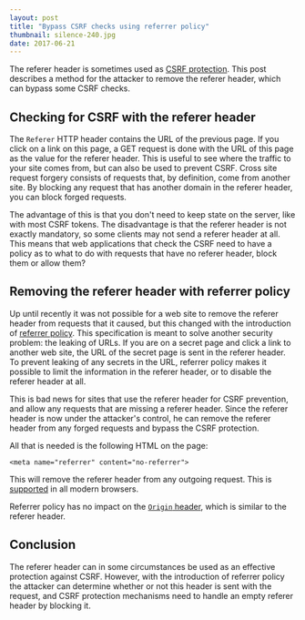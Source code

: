 ```yaml
---
layout: post
title: "Bypass CSRF checks using referrer policy"
thumbnail: silence-240.jpg
date: 2017-06-21
---
```


The referer header is sometimes used as [CSRF protection](/2019/01/09/csrf/). This post describes a method for the attacker to remove the referer header, which can bypass some CSRF checks.

## Checking for CSRF with the referer header

The `Referer` HTTP header contains the URL of the previous page. If you click on a link on this page, a GET request is done with the URL of this page as the value for the referer header. This is useful to see where the traffic to your site comes from, but can also be used to prevent CSRF. Cross site request forgery consists of requests that, by definition, come from another site. By blocking any request that has another domain in the referer header, you can block forged requests.

The advantage of this is that you don't need to keep state on the server, like with most CSRF tokens. The disadvantage is that the referer header is not exactly mandatory, so some clients may not send a referer header at all. This means that web applications that check the CSRF need to have a policy as to what to do with requests that have no referer header, block them or allow them?

## Removing the referer header with referrer policy

Up until recently it was not possible for a web site to remove the referer header from requests that it caused, but this changed with the introduction of [referrer policy](https://www.w3.org/TR/referrer-policy/). This specification is meant to solve another security problem: the leaking of URLs. If you are on a secret page and click a link to another web site, the URL of the secret page is sent in the referer header. To prevent leaking of any secrets in the URL, referrer policy makes it possible to limit the information in the referer header, or to disable the referer header at all.

This is bad news for sites that use the referer header for CSRF prevention, and allow any requests that are missing a referer header. Since the referer header is now under the attacker's control, he can remove the referer header from any forged requests and bypass the CSRF protection.

All that is needed is the following HTML on the page:

    <meta name="referrer" content="no-referrer">

This will remove the referer header from any outgoing request. This is [supported](https://caniuse.com/referrer-policy) in all modern browsers.

Referrer policy has no impact on the [`Origin` header](https://developer.mozilla.org/en-US/docs/Web/HTTP/Headers/Origin), which is similar to the referer header.

## Conclusion

The referer header can in some circumstances be used as an effective protection against CSRF. However, with the introduction of referrer policy the attacker can determine whether or not this header is sent with the request, and CSRF protection mechanisms need to handle an empty referer header by blocking it.
